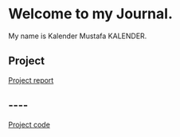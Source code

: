 # Welcome to my Journal.

My name is Kalender Mustafa KALENDER.

## Project

[Project report](https://bu-ie-360.github.io/spring20-Kalender-Kalender/ProjectReport.html)

## ----

[Project code](https://bu-ie-360.github.io/spring20-Kalender-Kalender/proje-360.R)
